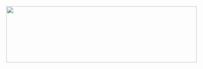 <h1 align=center>
  <img src="https://readme-typing-svg.herokuapp.com?font=jetbrains+mono&color=%teal&size=20&center=true&vCenter=true&lines=Hey%2C%20I%27m%20Krishna%20%F0%9F%91%8B;Web+scraping%2C+Chatbot%2C+Automation;Python%2C+Dart%2C+Go;Linux+lover🐧❤️" alt="">
</h1>

<img src="https://raw.githubusercontent.com/matfantinel/matfantinel/master/waves.svg" width="100%" height="150">

<!--
**krishna2206/krishna2206** is a ✨ _special_ ✨ repository because its `README.md` (this file) appears on your GitHub profile.

Here are some ideas to get you started:

- 🔭 I’m currently working on ...
- 🌱 I’m currently learning ...
- 👯 I’m looking to collaborate on ...
- 🤔 I’m looking for help with ...
- 💬 Ask me about ...
- 📫 How to reach me: ...
- 😄 Pronouns: ...
- ⚡ Fun fact: ...
-->
